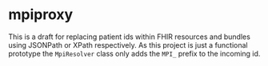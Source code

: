 # mpiproxy

This is a draft for replacing patient ids within FHIR resources and bundles using JSONPath or XPath respectively.
As this project is just a functional prototype the `MpiResolver` class only adds the `MPI_` prefix to the incoming id.
